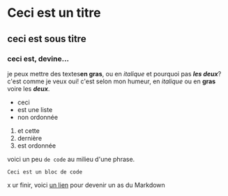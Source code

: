 # Ceci est un titre
## ceci est sous titre
### ceci est, devine... 

je peux mettre des textes**en gras**,
ou en *italique* et pourquoi pas ***les deux***? c'est comme je veux
oui! c'est selon mon humeur, en *italique* ou en **gras** voire les ***deux***.

- ceci
- est une liste
- non ordonnée

1. et cette
2. dernière
3. est ordonnée

voici un peu `de code` au milieu d'une phrase.
```
Ceci est un bloc de code
```

x
ur finir, voici [un lien](https://guides.github.com/features/mastering-markdown/) pour devenir un as du Markdown
